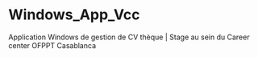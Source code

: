 # Windows_App_Vcc
Application Windows de gestion de CV thèque  | Stage au sein du Career center OFPPT Casablanca
